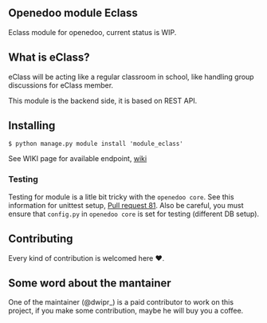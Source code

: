 ## Openedoo module Eclass

Eclass module for openedoo, current status is WIP.


## What is eClass?

eClass will be acting like a regular classroom in school, like handling group discussions for eClass member.


This module is the backend side, it is based on REST API.


## Installing
```
$ python manage.py module install 'module_eclass'
```

See WIKI page for available endpoint, [wiki](https://github.com/openedoo/module_eclass/wiki)

### Testing

Testing for module is a litle bit tricky with the `openedoo core`. See this information for unittest setup, [Pull request 81](https://github.com/openedoo/openedoo/pull/81). Also be careful, you must ensure that `config.py` in `openedoo core` is set for testing (different DB setup).


## Contributing
Every kind of contribution is welcomed here :heart:.


## Some word about the mantainer
One of the maintainer (@dwipr_) is a paid contributor to work on this project, if you make some contribution, maybe he will buy you a coffee.
